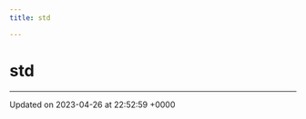 ```yaml
---
title: std

---
```


# std








-------------------------------

Updated on 2023-04-26 at 22:52:59 +0000